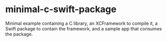 # minimal-c-swift-package
Minimal example containing a C library, an XCFramework to compile it, a Swift package to contain the framework, and a sample app that consumes the package.
